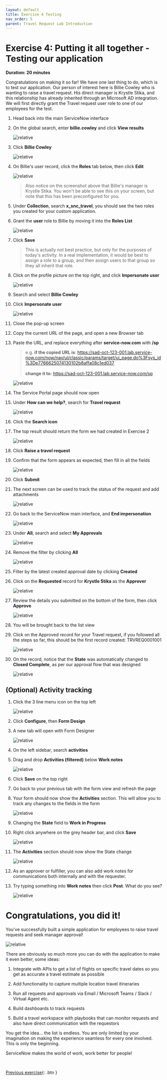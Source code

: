 ```yaml
---
layout: default
title: Exercise 4 Testing
nav_order: 5
parent: Travel Request Lab Introduction
---
```

# Exercise 4: Putting it all together - Testing our application

**Duration: 20 minutes**

Congratulations on making it so far! We have one last thing to do, which is to test our application. Our person of interest here is Billie Cowley who is wanting to raise a travel request. His direct manager is Krystle Stika, and this relationship has already inherited through an Microsoft AD integration. We will first directly grant the Travel request user role to one of our employees for the test.

1. Head back into the main ServiceNow interface

1. On the global search, enter **billie.cowley** and click **View results**

    ![relative](images/searchbillie.png)

1. Click **Billie Cowley**

    ![relative](images/selectbillie.png)

1. On Billie's user record, click the **Roles** tab below, then click **Edit**

    ![relative](images/billierecord.png)

    >Also notice on the screenshot above that Billie's manager is Krystle Stika. You won't be able to see this on your screen, but note that this has been preconfigured for you.

1. Under **Collection**, search **x_snc_travel**, you should see the two roles you created for your custom application.

1. Grant the **user** role to Billie by moving it into the **Roles List**
    
    ![relative](images/grantrole.png)

1. Click **Save**

    >This is actually not best practice, but only for the purposes of today's activity. In a real implementation, it would be best to assign a role to a group, and then assign users to that group so they all inherit that role.

1. Click on the profile picture on the top right, and click **Impersonate user**

    ![relative](images/impersonateuser.png)

1. Search and select **Billie Cowley**

1. Click **Impersonate user**

    ![relative](images/billie.png)

1. Close the pop-up screen

1. Copy the current URL of the page, and open a new Browser tab

1. Paste the URL, and replace everything after **service-now.com** with **/sp**

    > e.g. **if the copied URL is**: https://sad-oct-123-001.lab.service-now.com/now/nav/ui/classic/params/target/ui_page.do%3Fsys_id%3De7766625074130102b8affa08c1ed037 <br><br>
    **change it to:**
    https://sad-oct-123-001.lab.service-now.com/sp 

    ![relative](images/getsp.gif)

1. The Service Portal page should now open

1. Under **How can we help?**, search for **Travel request**

    ![relative](images/searchtrv.png)

1. Click the **Search icon**

1. The top result should return the form we had created in Exercise 2

    ![relative](images/trvreqsearch.png)

1. Click **Raise a travel request**

1. Confirm that the form appears as expected, then fill in all the fields

    ![relative](images/fillform.png)

1. Click **Submit**

1. The next screen can be used to track the status of the request and add attachments

    ![relative](images/trackreq.png)

1. Go back to the ServiceNow main interface, and **End impersonation**
    
    ![relative](images/impanother.png)

1. Under **All**, search and select **My Approvals**

    ![relative](images/myapprovals.png)

1. Remove the filter by clicking **All**

    ![relative](images/clickall.png)

1. Filter by the latest created approval date by clicking **Created**

1. Click on the **Requested** record for **Krystle Stika** as the **Approver**

    ![relative](images/applist.png)

1. Review the details you submitted on the bottom of the form, then click **Approve**

    ![relative](images/approve.png)

1. You will be brought back to the list view

1. Click on the Approved record for your Travel request, if you followed all the steps so far, this should be the first record created: TRVREQ0001001

    ![relative](images/clicktrvreq.png)

1. On the record, notice that the **State** was automatically changed to **Closed Complete**, as per our approval flow that was designed
    
    ![relative](images/closedcomplete2.png)

## (Optional) Activity tracking

1. Click the 3 line menu icon on the top left

    ![relative](images/extramenu.png)

1. Click **Configure**, then **Form Design**

1. A new tab will open with Form Designer

    ![relative](images/dragact.png)

1. On the left sidebar, search **activities**

1. Drag and drop **Activities (filtered)** below **Work notes**

    ![relative](images/dropact.png)

1. Click **Save** on the top right

1. Go back to your previous tab with the form view and refresh the page

1. Your form should now show the **Activities** section. This will allow you to track any changes to the fields in the form

    ![relative](images/addedact.png)

1. Changing the **State** field to **Work in Progress**

1. Right click anywhere on the grey header bar, and click **Save**

    ![relative](images/changetowip.png)

1. The **Activities** section should now show the State change

    ![relative](images/statechange.png)

1. As an approver or fulfiller, you can also add work notes for communications both internally and with the requester.

1. Try typing something into **Work notes** then click **Post**. What do you see?

    ![relative](images/worknotes.png)

# Congratulations, you did it!

You've successfully built a simple application for employees to raise travel requests and seek manager approval!

![relative](images/celebrate.gif)

There are obviously so much more you can do with the application to make it even better, some ideas:

1. Integrate with APIs to get a list of flights on specific travel dates so you get as accurate a travel estimate as possible

1. Add functionality to capture multiple location travel itineraries

1. Run all requests and approvals via Email / Microsoft Teams / Slack / Virtual Agent etc.

1. Build dashboards to track requests

1. Build a travel workspace with playbooks that can monitor requests and also have direct communication with the requestors

You get the idea... the list is endless. You are only limited by your imagination on making the experience seamless for every one involved. This is only the beginning.

ServiceNow makes the world of work, work better for people!

<br>

[Previous exercise][Exercise3]{: .btn }

[OldTravelRequestLabLink]: https://shaoservicenow.github.io/travelrequest
[TravelRequestLabLink]: https://creatorworkflowsnow.github.io/lab_travelrequest
[TravelRequestLabHome]: https://creatorworkflowsnow.github.io/lab_travelrequest

[Exercise1]: https://creatorworkflowsnow.github.io/lab_travelrequest/Exercise%201.html
[Exercise2]: https://creatorworkflowsnow.github.io/lab_travelrequest/Exercise%202.html
[Exercise3]: https://creatorworkflowsnow.github.io/lab_travelrequest/Exercise%203.html
[Exercise4]: https://creatorworkflowsnow.github.io/lab_travelrequest/Exercise%204.html
[Exercise5]: https://creatorworkflowsnow.github.io/lab_travelrequest/Exercise%205%20(Bonus).html
[Exercise6]: https://creatorworkflowsnow.github.io/lab_travelrequest/Exercise%206%20(Bonus).html
[Exercise7]: https://creatorworkflowsnow.github.io/lab_travelrequest/Exercise%207%20(Bonus)%20Chatbot.html